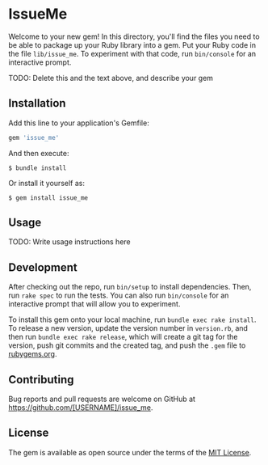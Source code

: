 # IssueMe

Welcome to your new gem! In this directory, you'll find the files you need to be able to package up your Ruby library into a gem. Put your Ruby code in the file `lib/issue_me`. To experiment with that code, run `bin/console` for an interactive prompt.

TODO: Delete this and the text above, and describe your gem

## Installation

Add this line to your application's Gemfile:

```ruby
gem 'issue_me'
```

And then execute:

    $ bundle install

Or install it yourself as:

    $ gem install issue_me

## Usage

TODO: Write usage instructions here

## Development

After checking out the repo, run `bin/setup` to install dependencies. Then, run `rake spec` to run the tests. You can also run `bin/console` for an interactive prompt that will allow you to experiment.

To install this gem onto your local machine, run `bundle exec rake install`. To release a new version, update the version number in `version.rb`, and then run `bundle exec rake release`, which will create a git tag for the version, push git commits and the created tag, and push the `.gem` file to [rubygems.org](https://rubygems.org).

## Contributing

Bug reports and pull requests are welcome on GitHub at https://github.com/[USERNAME]/issue_me.

## License

The gem is available as open source under the terms of the [MIT License](https://opensource.org/licenses/MIT).
